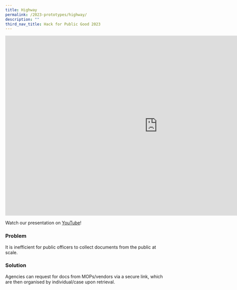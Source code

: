 ```yaml
---
title: Highway
permalink: /2023-prototypes/highway/
description: ""
third_nav_title: Hack for Public Good 2023
---
```


<iframe allowfullscreen="true" height="569" width="960" frameborder="0" src="https://docs.google.com/presentation/d/e/2PACX-1vTnDCxQtg_fOKRAq5hy5Z57DVlq5hK7LPqmQ7HZrRmasJnmWo_LBtwtJcbgNEbvD5O2KCxfKjrhU03D/embed?start=false&amp;loop=false&amp;delayms=10000"></iframe>

Watch our presentation on [YouTube](https://www.youtube.com/live/mgxE3IPE4WY?feature=share&t=2095)!

### Problem

It is inefficient for public officers to collect documents from the public at scale.

### Solution

Agencies can request for docs from MOPs/vendors via a secure link, which are then organised by individual/case upon retrieval.
